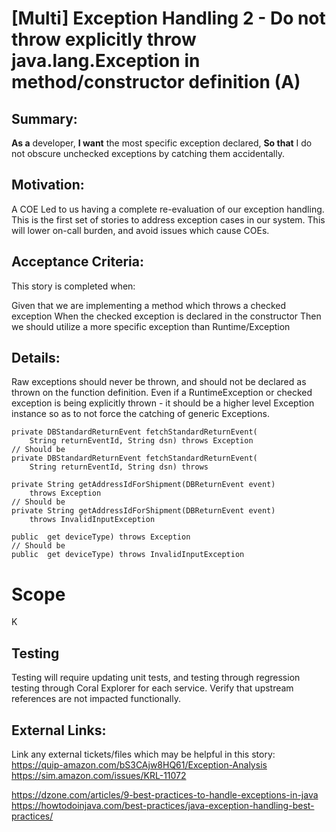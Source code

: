 
# [Multi] Exception Handling 2 - Do not throw explicitly throw java.lang.Exception in method/constructor definition (A)
## Summary:
**As a** developer, **I want** the most specific exception declared, **So that** I do not obscure unchecked exceptions by catching them accidentally.

## Motivation:
A COE Led to us having a complete re-evaluation of our exception handling. This is the first set of stories to address exception cases in our system. This will lower on-call burden, and avoid issues which cause COEs.

## Acceptance Criteria:
This story is completed when:

Given that we are implementing a method which throws a checked exception
When the checked exception is declared in the constructor
Then we should utilize a more specific exception than Runtime/Exception

## Details:

Raw exceptions should never be thrown, and should not be declared as thrown on the function definition. Even if a RuntimeException or checked exception is being explicitly thrown - it should be a higher level Exception instance so as to not force the catching of generic Exceptions.

```
private DBStandardReturnEvent fetchStandardReturnEvent(
    String returnEventId, String dsn) throws Exception
// Should be
private DBStandardReturnEvent fetchStandardReturnEvent(
    String returnEventId, String dsn) throws
```
```
private String getAddressIdForShipment(DBReturnEvent event)
    throws Exception
// Should be
private String getAddressIdForShipment(DBReturnEvent event)
    throws InvalidInputException
```
```
public  get deviceType) throws Exception
// Should be
public  get deviceType) throws InvalidInputException
```

# Scope













K

## Testing
Testing will require updating unit tests, and testing through regression testing through Coral Explorer for each service. Verify that upstream references are not impacted functionally.

## External Links:
Link any external tickets/files which may be helpful in this story:
https://quip-amazon.com/bS3CAjw8HQ61/Exception-Analysis
https://sim.amazon.com/issues/KRL-11072

https://dzone.com/articles/9-best-practices-to-handle-exceptions-in-java
https://howtodoinjava.com/best-practices/java-exception-handling-best-practices/
